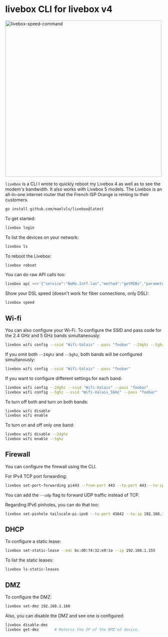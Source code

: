 # livebox CLI for livebox v4

<img alt="livebox-speed-command" src="https://user-images.githubusercontent.com/2195781/114412685-9d8f6500-9bad-11eb-8911-0a571c0b578a.png" width="500">

`livebox` is a CLI I wrote to quickly reboot my Livebox 4 as well as to see the
modem's bandwidth. It also works with Livebox 5 models. The Livebox is an
all-in-one internet router that the French ISP Orange is renting to their
customers.

```sh
go install github.com/maelvls/livebox@latest
```

To get started:

```sh
livebox login
```

To list the devices on your network:

```sh
livebox ls
```

To reboot the Livebox:

```sh
livebox reboot
```

You can do raw API calls too:

```sh
livebox api <<<'{"service":"NeMo.Intf.lan","method":"getMIBs","parameters":{"mibs":"base wlanradio"}}'
```

Show your DSL speed (doesn't work for fiber connections, only DSL):

```sh
livebox speed
```

## Wi-fi

You can also configure your Wi-Fi. To configure the SSID and pass code for the
2.4 GHz and 5 GHz bands simultaneously:

```sh
livebox wifi config --ssid "Wifi-Valais" --pass "foobar" --24ghz --5ghz
```

If you omit both `--24ghz` and `--5ghz`, both bands will be configured
simultanously:

```sh
livebox wifi config --ssid "Wifi-Valais" --pass "foobar"
```

If you want to configure different settings for each band:

```sh
livebox wifi config --24ghz --ssid "Wifi-Valais" --pass "foobar"
livebox wifi config --5ghz --ssid "Wifi-Valais_5GHz" --pass "foobar"
```

To turn off both and turn on both bands:

```sh
livebox wifi disable
livebox wifi enable
```

To turn on and off only one band:

```sh
livebox wifi disable --24ghz
livebox wifi enable --5ghz
```

## Firewall

You can configure the firewall using the CLI.

For IPv4 TCP port forwarding:

```sh
livebox set-port-forwarding pi443 --from-port 443 --to-port 443 --to-ip 192.168.1.160 --to-mac E4:5F:01:A6:65:FE
```

You can add the `--udp` flag to forward UDP traffic instead of TCP.

Regarding IPv6 pinholes, you can do that too:

```sh
livebox set-pinhole tailscale-pi-ipv6 --to-port 41642 --to-ip 192.168.1.160 --to-mac e4:5f:01:a6:65:fe --udp
```

## DHCP

To configure a static lease:

```sh
livebox set-static-lease --mac bc:d0:74:32:e9:1a --ip 192.168.1.155
```

To list the static leases:

```sh
livebox ls-static-leases
```

## DMZ

To configure the DMZ:

```sh
livebox set-dmz 192.168.1.160
```

Also, you can disable the DMZ and see one is configured:

```sh
livebox disable-dmz
livebox get-dmz       # Returns the IP of the DMZ'ed device.
```
